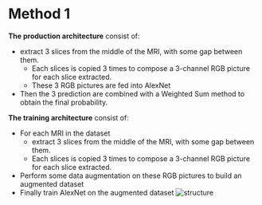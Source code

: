 # Method 1
**The production architecture** consist of:
* extract 3 slices from the middle of the MRI, with some gap between them.
	* Each slices is copied 3 times to compose a 3-channel RGB picture for each slice extracted.
	* These 3 RGB pictures are fed into AlexNet
* Then the 3 prediction are combined with a Weighted Sum method to obtain the final probability.

**The training architecture** consist of:
* For each MRI in the dataset
	* extract 3 slices from the middle of the MRI, with some gap between them.
	* Each slices is copied 3 times to compose a 3-channel RGB picture for each slice extracted.
* Perform some data augmentation on these RGB pictures to build an augmented dataset
* Finally train AlexNet on the augmented dataset
![structure](https://github.com/ivaste/AlzheimerPrediction/blob/master/Documentation/Method1Code.png?raw=true)
